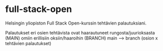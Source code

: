 # full-stack-open
Helsingin yliopiston Full Stack Open-kurssin tehtävien palautuksiani.

Palautukset eri osien tehtävista ovat haarautuneet rungosta/juurioksasta (MAIN)                                                      omiin erillisiin oksiin/haaroihin (BRANCH)
                                                                              main --> branch (osion x tehtävien palautukset)
